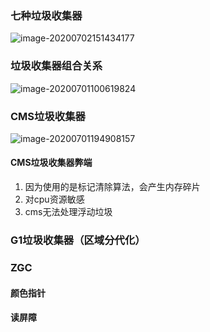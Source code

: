 ### 七种垃圾收集器

![image-20200702151434177](/Users/huchuanwen/Desktop/learning-notes/images/image-20200702151434177.png)

### 垃圾收集器组合关系

![image-20200701100619824](/Users/huchuanwen/Desktop/learning-notes/images/image-20200701100619824.png)

### CMS垃圾收集器

![image-20200701194908157](/Users/huchuanwen/Desktop/learning-notes/images/image-20200701194908157.png)

#### CMS垃圾收集器弊端

1. 因为使用的是标记清除算法，会产生内存碎片
2. 对cpu资源敏感
3. cms无法处理浮动垃圾

### G1垃圾收集器（区域分代化）

### ZGC

#### 颜色指针

#### 读屏障



 